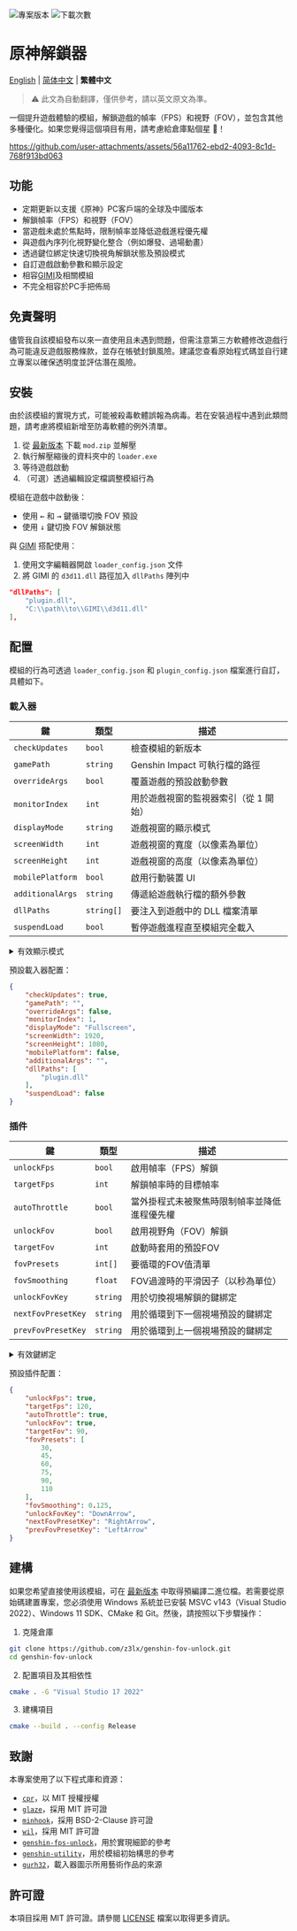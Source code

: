 ![專案版本](https://img.shields.io/github/release/z3lx/genshin-fov-unlock?label=release)
![下載次數](https://img.shields.io/github/downloads/z3lx/genshin-fov-unlock/total?label=downloads)

# 原神解鎖器

[English](README.md) | [简体中文](README.zh-Hans.md) | **繁體中文**

> ⚠️ 此文為自動翻譯，僅供參考，請以英文原文為準。

一個提升遊戲體驗的模組，解鎖遊戲的幀率（FPS）和視野（FOV），並包含其他多種優化。如果您覺得這個項目有用，請考慮給倉庫點個星 🌟！

https://github.com/user-attachments/assets/56a11762-ebd2-4093-8c1d-768f913bd063

## 功能

- 定期更新以支援《原神》PC客戶端的全球及中國版本
- 解鎖幀率（FPS）和視野（FOV）
- 當遊戲未處於焦點時，限制幀率並降低遊戲進程優先權
- 與遊戲內序列化視野變化整合（例如爆發、過場動畫）
- 透過鍵位綁定快速切換視角解鎖狀態及預設模式
- 自訂遊戲啟動參數和顯示設定
- 相容[GIMI](https://github.com/SilentNightSound/GI-Model-Importer)及相關模組
- 不完全相容於PC手把佈局

## 免責聲明

儘管我自該模組發布以來一直使用且未遇到問題，但需注意第三方軟體修改遊戲行為可能違反遊戲服務條款，並存在帳號封鎖風險。建議您查看原始程式碼並自行建立專案以確保透明度並評估潛在風險。

## 安裝

由於該模組的實現方式，可能被殺毒軟體誤報為病毒。若在安裝過程中遇到此類問題，請考慮將模組新增至防毒軟體的例外清單。

1. 從 [最新版本](https://github.com/z3lx/genshin-fov-unlock/releases/latest) 下載 `mod.zip` 並解壓
2. 執行解壓縮後的資料夾中的 `loader.exe`
3. 等待遊戲啟動
4. （可選）透過編輯設定檔調整模組行為

模組在遊戲中啟動後：
- 使用 <kbd>←</kbd> 和 <kbd>→</kbd> 鍵循環切換 FOV 預設
- 使用 <kbd>↓</kbd> 鍵切換 FOV 解鎖狀態

與 [GIMI](https://github.com/SilentNightSound/GI-Model-Importer) 搭配使用：
1. 使用文字編輯器開啟 `loader_config.json` 文件
2. 將 GIMI 的 `d3d11.dll` 路徑加入 `dllPaths` 陣列中
```json
"dllPaths": [
    "plugin.dll",
    "C:\\path\\to\\GIMI\\d3d11.dll"
],
```

## 配置

模組的行為可透過 `loader_config.json` 和 `plugin_config.json` 檔案進行自訂，具體如下。

### 載入器

| 鍵                | 類型         | 描述                     |
|------------------|------------|------------------------|
| `checkUpdates`   | `bool`     | 檢查模組的新版本               |
| `gamePath`       | `string`   | Genshin Impact 可執行檔的路徑 |
| `overrideArgs`   | `bool`     | 覆蓋遊戲的預設啟動參數            |
| `monitorIndex`   | `int`      | 用於遊戲視窗的監視器索引（從 1 開始）   |
| `displayMode`    | `string`   | 遊戲視窗的顯示模式              |
| `screenWidth`    | `int`      | 遊戲視窗的寬度（以像素為單位）        |
| `screenHeight`   | `int`      | 遊戲視窗的高度（以像素為單位）        |
| `mobilePlatform` | `bool`     | 啟用行動裝置 UI              |
| `additionalArgs` | `string`   | 傳遞給遊戲執行檔的額外參數          |
| `dllPaths`       | `string[]` | 要注入到遊戲中的 DLL 檔案清單      |
| `suspendLoad`    | `bool`     | 暫停遊戲進程直至模組完全載入         |

<details>

<summary>有效顯示模式</summary>

| 值            | 說明       |
|--------------|----------|
| `Windowed`   | 視窗化模式    |
| `Fullscreen` | 全螢幕獨佔模式  |
| `Borderless` | 無邊框視窗化模式 |

</details>

預設載入器配置：

```json
{
    "checkUpdates": true,
    "gamePath": "",
    "overrideArgs": false,
    "monitorIndex": 1,
    "displayMode": "Fullscreen",
    "screenWidth": 1920,
    "screenHeight": 1080,
    "mobilePlatform": false,
    "additionalArgs": "",
    "dllPaths": [
        "plugin.dll"
    ],
    "suspendLoad": false
}
```

### 插件

| 鍵                  | 類型       | 描述                     |
|--------------------|----------|------------------------|
| `unlockFps`        | `bool`   | 啟用幀率（FPS）解鎖            |
| `targetFps`        | `int`    | 解鎖幀率時的目標幀率             |
| `autoThrottle`     | `bool`   | 當外掛程式未被聚焦時限制幀率並降低進程優先權 |
| `unlockFov`        | `bool`   | 啟用視野角（FOV）解鎖           |
| `targetFov`        | `int`    | 啟動時套用的預設FOV            |
| `fovPresets`       | `int[]`  | 要循環的FOV值清單             |
| `fovSmoothing`     | `float`  | FOV過渡時的平滑因子（以秒為單位）     |
| `unlockFovKey`     | `string` | 用於切換視場解鎖的鍵綁定           |
| `nextFovPresetKey` | `string` | 用於循環到下一個視場預設的鍵綁定       |
| `prevFovPresetKey` | `string` | 用於循環到上一個視場預設的鍵綁定       |

<details>

<summary>有效鍵綁定</summary>

| 常數                | 說明                     |
|-------------------|------------------------|
| `LeftMouse`       | 左鍵                     |
| `RightMouse`      | 右鍵                     |
| `MiddleMouse`     | 中鍵                     |
| `X1Mouse`         | X1鍵                    |
| `X2Mouse`         | X2鍵                    |
| `Backspace`       | 退格鍵                    |
| `Tab`             | 製表鍵                    |
| `Clear`           | 清除鍵                    |
| `Enter`           | 回車鍵                    |
| `Shift`           | 換頁鍵                    |
| `Ctrl`            | Ctrl 鍵                 |
| `Alt`             | Alt 鍵                  |
| `Pause`           | 暫停鍵                    |
| `CapsLock`        | 大寫鎖定鍵                  |
| `Esc`             | 逃逸鍵                    |
| `Space`           | 空白鍵                    |
| `PageUp`          | 頁面向上鍵                  |
| `PageDown`        | 頁面向下鍵                  |
| `End`             | 末尾鍵                    |
| `Home`            | 首頁鍵                    |
| `LeftArrow`       | 左箭頭鍵                   |
| `UpArrow`         | 上箭頭鍵                   |
| `RightArrow`      | 右箭頭鍵                   |
| `DownArrow`       | 下箭頭鍵                   |
| `PrintScreen`     | 列印螢幕鍵                  |
| `Insert`          | 插入鍵                    |
| `Delete`          | 刪除鍵                    |
| `0`               | 0 鍵                    |
| `1`               | 1 鍵                    |
| `2`               | 2 鍵                    |
| `3`               | 3 鍵                    |
| `4`               | 4 鍵                    |
| `5`               | 5 鍵                    |
| `6`               | 6 鍵                    |
| `7`               | 7 鍵                    |
| `8`               | 8 鍵                    |
| `9`               | 9 鍵                    |
| `A`               | A 鍵                    |
| `B`               | B 鍵                    |
| `C`               | C 鍵                    |
| `D`               | D 鍵                    |
| `E`               | E 鍵                    |
| `F`               | F 鍵                    |
| `G`               | G 鍵                    |
| `H`               | H 鍵                    |
| `I`               | I 鍵                    |
| `J`               | J 鍵                    |
| `K`               | K 鍵                    |
| `L`               | L 鍵                    |
| `M`               | M 鍵                    |
| `N`               | N 鍵                    |
| `O`               | O 鍵                    |
| `P`               | P 鍵                    |
| `Q`               | Q 鍵                    |
| `R`               | R 鍵                    |
| `S`               | S 鍵                    |
| `T`               | T 鍵                    |
| `U`               | U 鍵                    |
| `V`               | V 鍵                    |
| `W`               | W 鍵                    |
| `X`               | X 鍵                    |
| `Y`               | Y 鍵                    |
| `Z`               | Z 鍵                    |
| `LeftWindows`     | 左 Windows 標誌鍵          |
| `RightWindows`    | 右 Windows 標誌鍵          |
| `Apps`            | 應用程式鍵                  |
| `Numpad0`         | 數字小鍵盤 0 鍵              |
| `Numpad1`         | 數字小鍵盤 1 鍵              |
| `Numpad2`         | 數字小鍵盤 2 鍵              |
| `Numpad3`         | 數字小鍵盤 3 鍵              |
| `Numpad4`         | 數字小鍵盤 4 鍵              |
| `Numpad5`         | 數字小鍵盤 5 鍵              |
| `Numpad6`         | 數字小鍵盤 6 鍵              |
| `Numpad7`         | 數字小鍵盤 7 鍵              |
| `Numpad8`         | 數字小鍵盤 8 鍵              |
| `Numpad9`         | 數字小鍵盤 9 鍵              |
| `NumpadMultiply`  | 乘法鍵                    |
| `NumpadAdd`       | 加法鍵                    |
| `NumpadSeparator` | 分隔符號鍵                  |
| `NumpadSubtract`  | 減法鍵                    |
| `NumpadDecimal`   | 小數鍵                    |
| `NumpadDivide`    | 除號鍵                    |
| `F1`              | F1 鍵                   |
| `F2`              | F2 鍵                   |
| `F3`              | F3 鍵                   |
| `F4`              | F4 鍵                   |
| `F5`              | F5 鍵                   |
| `F6`              | F6 鍵                   |
| `F7`              | F7 鍵                   |
| `F8`              | F8 鍵                   |
| `F9`              | F9 鍵                   |
| `F10`             | F10 鍵                  |
| `F11`             | F11 鍵                  |
| `F12`             | F12 鍵                  |
| `F13`             | F13 鍵                  |
| `F14`             | F14 鍵                  |
| `F15`             | F15 鍵                  |
| `F16`             | F16 鍵                  |
| `F17`             | F17 鍵                  |
| `F18`             | F18 鍵                  |
| `F19`             | F19 鍵                  |
| `F20`             | F20 鍵                  |
| `F21`             | F21 鍵                  |
| `F22`             | F22 鍵                  |
| `F23`             | F23 鍵                  |
| `F24`             | F24 鍵                  |
| `NumLock`         | Num Lock 鍵             |
| `ScrollLock`      | 滾動鎖定鍵                  |
| `LeftShift`       | 左 Shift 鍵              |
| `RightShift`      | 右 Shift 鍵              |
| `LeftCtrl`        | 左 Ctrl 鍵               |
| `RightCtrl`       | 右 Ctrl 鍵               |
| `LeftAlt`         | 左Alt鍵                  |
| `RightAlt`        | 右Alt鍵                  |
| `Oem1`            | 對於美國ANSI鍵盤，分號與冒號鍵      |
| `Plus`            | 對於任何國家和地區，等號和加號鍵       |
| `Comma`           | 對於任何國家和地區，逗號和小於號鍵      |
| `Minus`           | 適用於任何國家和地區，破折號和下劃線鍵    |
| `Period`          | 適用於任何國家和地區，句點和大於號鍵     |
| `Oem2`            | 適用於美國 ANSI 鍵盤，正斜線與問號鍵  |
| `Oem3`            | 適用於美國 ANSI 鍵盤，重音符和波浪號鍵 |
| `Oem4`            | 適用於美國 ANSI 鍵盤，左大括號鍵    |
| `Oem5`            | 適用於美國 ANSI 鍵盤，反斜線與垂直線鍵 |
| `Oem6`            | 適用於美國 ANSI 鍵盤，右大括號鍵    |
| `Oem7`            | 適用於美國 ANSI 鍵盤，撇號與雙引號鍵  |
| `Oem8`            | 加拿大 CSA 鍵盤的右 Ctrl 鍵    |
| `Oem102`          | 歐洲 ISO 鍵盤的反斜線與垂直線鍵     |
| `OemClear`        | 清除鍵                    |

</details>

預設插件配置：

```json
{
    "unlockFps": true,
    "targetFps": 120,
    "autoThrottle": true,
    "unlockFov": true,
    "targetFov": 90,
    "fovPresets": [
        30,
        45,
        60,
        75,
        90,
        110
    ],
    "fovSmoothing": 0.125,
    "unlockFovKey": "DownArrow",
    "nextFovPresetKey": "RightArrow",
    "prevFovPresetKey": "LeftArrow"
}
```

## 建構

如果您希望直接使用該模組，可在 [最新版本](https://github.com/z3lx/genshin-fov-unlock/releases/latest) 中取得預編譯二進位檔。若需要從原始碼建置專案，您必須使用 Windows 系統並已安裝 MSVC v143（Visual Studio 2022）、Windows 11 SDK、CMake 和 Git。然後，請按照以下步驟操作：

1. 克隆倉庫
```bash
git clone https://github.com/z3lx/genshin-fov-unlock.git
cd genshin-fov-unlock
```
2. 配置項目及其相依性
```bash
cmake . -G "Visual Studio 17 2022"
```
3. 建構項目
```bash
cmake --build . --config Release
```

## 致謝

本專案使用了以下程式庫和資源：
- [`cpr`](https://github.com/libcpr/cpr)，以 MIT 授權授權
- [`glaze`](https://github.com/stephenberry/glaze)，採用 MIT 許可證
- [`minhook`](https://github.com/TsudaKageyu/minhook)，採用 BSD-2-Clause 許可證
- [`wil`](https://github.com/microsoft/wil)，採用 MIT 許可證
- [`genshin-fps-unlock`](https://github.com/34736384/genshin-fps-unlock)，用於實現細節的參考
- [`genshin-utility`](https://github.com/lanylow/genshin-utility)，用於模組初始構思的參考
- [`gurh32`](https://x.com/gurh32/status/1944266962496106662)，載入器圖示所用藝術作品的來源

## 許可證

本項目採用 MIT 許可證。請參閱 [LICENSE](LICENSE) 檔案以取得更多資訊。
